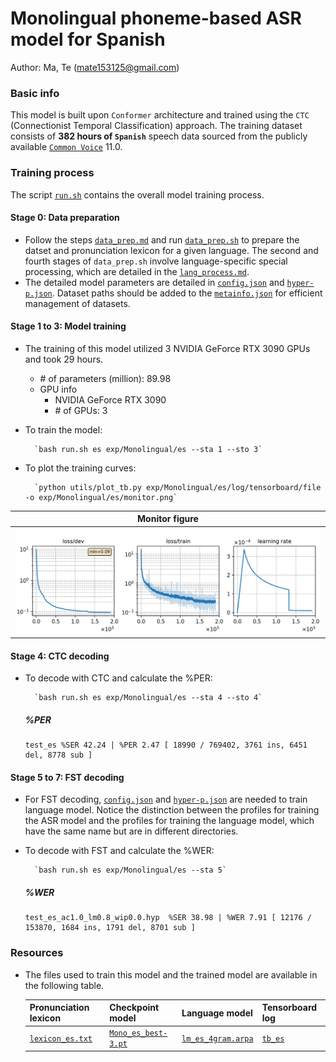 # Monolingual phoneme-based ASR model for Spanish
Author: Ma, Te (mate153125@gmail.com)
### Basic info

This model is built upon `Conformer` architecture and trained using the `CTC` (Connectionist Temporal Classification) approach. The training dataset consists of __382 hours of `Spanish`__ speech data sourced from the publicly available [`Common Voice`](https://commonvoice.mozilla.org/) 11.0.



### Training process

The script [`run.sh`](../../../run.sh) contains the overall model training process.

#### Stage 0: Data preparation
* Follow the steps [`data_prep.md`](../../../local/data_prep.md) and run [`data_prep.sh`](../../../local/data_prep.sh) to prepare the datset and pronunciation lexicon for a given language. The second and fourth stages of `data_prep.sh` involve language-specific special processing, which are detailed in the [`lang_process.md`](../../../lang-process/es/lang_process.md). 
* The detailed model parameters are detailed in [`config.json`](config.json) and [`hyper-p.json`](hyper-p.json). Dataset paths should be added to the [`metainfo.json`](../../../data/metainfo.json) for efficient management of datasets.

#### Stage 1 to 3: Model training
*  The training of this model utilized 3 NVIDIA GeForce RTX 3090 GPUs and took 29 hours.
    * \# of parameters (million): 89.98
    * GPU info
        * NVIDIA GeForce RTX 3090
        * \# of GPUs: 3

* To train the model:

        `bash run.sh es exp/Monolingual/es --sta 1 --sto 3`
* To plot the training curves:

        `python utils/plot_tb.py exp/Monolingual/es/log/tensorboard/file -o exp/Monolingual/es/monitor.png`

|     Monitor figure    |
|:-----------------------:|
|![tb-plot](./monitor.png)|

#### Stage 4: CTC decoding
* To decode with CTC and calculate the %PER:

        `bash run.sh es exp/Monolingual/es --sta 4 --sto 4`

    ##### %PER
    ```
    test_es %SER 42.24 | %PER 2.47 [ 18990 / 769402, 3761 ins, 6451 del, 8778 sub ]
    ```

#### Stage 5 to 7: FST decoding
* For FST decoding, [`config.json`](./lm/config.json) and [`hyper-p.json`](./lm/hyper-p.json) are needed to train language model. Notice the distinction between the profiles for training the ASR model and the profiles for training the language model, which have the same name but are in different directories.
* To decode with FST and calculate the %WER:

        `bash run.sh es exp/Monolingual/es --sta 5`

    ##### %WER
    ```
    test_es_ac1.0_lm0.8_wip0.0.hyp  %SER 38.98 | %WER 7.91 [ 12176 / 153870, 1684 ins, 1791 del, 8701 sub ]
    ```
### Resources
* The files used to train this model and the trained model are available in the following table. 

    | Pronunciation lexicon | Checkpoint model | Language model | Tensorboard log |
    | ----------- | ----------- | ----------- | ----------- |
    | [`lexicon_es.txt`](https://cat-ckpt.oss-cn-beijing.aliyuncs.com/cat-multilingual/cv-lang10/dict/es/lexicon_es.txt) | [`Mono_es_best-3.pt`](https://cat-ckpt.oss-cn-beijing.aliyuncs.com/cat-multilingual/cv-lang10/exp/es/Mono_es_best-3.pt) | [`lm_es_4gram.arpa`](https://cat-ckpt.oss-cn-beijing.aliyuncs.com/cat-multilingual/cv-lang10/dict/es/lm_es_4gram.arpa) | [`tb_es`](https://cat-ckpt.oss-cn-beijing.aliyuncs.com/cat-multilingual/cv-lang10/exp/es/tb_log_es.tar.gz) |